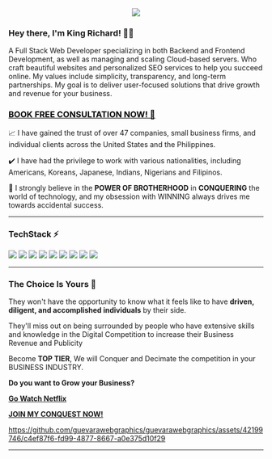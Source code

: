 
<center><img src="https://github.com/kingrgdev/kingrgdev/assets/42199746/9022cd30-8f22-4598-9ae9-7512568b9476"></center>

### Hey there, I'm King Richard! 👋👑

A Full Stack Web Developer specializing in both Backend and Frontend Development, as well as managing and scaling Cloud-based servers. Who craft beautiful websites and personalized SEO services to help you succeed online. My values include simplicity, transparency, and long-term partnerships. My goal is to deliver user-focused solutions that drive growth and revenue for your business.

### <a href="https://guevarawebgraphics.com/contact-us" target="_blank" style="color:#000;">BOOK FREE CONSULTATION NOW! 🤙</a>


📈 I have gained the trust of over 47 companies, small business firms, and individual clients across the United States and the Philippines.

✔️ I have had the privilege to work with various nationalities, including Americans, Koreans, Japanese, Indians, Nigerians and Filipinos.

🧠 I strongly believe in the <b>POWER OF BROTHERHOOD</b> in <b>CONQUERING</b> the world of technology, and my obsession with WINNING always drives me towards accidental success.

---

### TechStack ⚡

<img src="https://img.shields.io/badge/-PHP-777BB4?style=flat-square&logo=php&logoColor=FFFFFF"> <img src="https://img.shields.io/badge/-HTML5-E34F26?style=flat-square&logo=html5&logoColor=FFFFFF">
<img src="https://img.shields.io/badge/-CSS3-1572B6?style=flat-square&logo=css3&logoColor=FFFFFF">
<img src="https://img.shields.io/badge/-JavaScript-F7DF1E?style=flat-square&logo=javascript&logoColor=FFFFFF">
<img src="https://img.shields.io/badge/-Bootstrap-7952B3?style=flat-square&logo=bootstrap&logoColor=FFFFFF">
<img src="https://img.shields.io/badge/-Laravel-FF2D20?style=flat-square&logo=laravel&logoColor=FFFFFF">
<img src="https://img.shields.io/badge/-VueJS-4FC08D?style=flat-square&logo=vue.js&logoColor=FFFFFF">
<img src="https://img.shields.io/badge/-MySQL-4479A1?style=flat-square&logo=mysql&logoColor=FFFFFF">
<img src="https://img.shields.io/badge/-Git-F05032?style=flat-square&logo=git&logoColor=FFFFFF">

---

### The Choice Is Yours 🌟

They won't have the opportunity to know what it feels like to have
<b>driven, diligent, and accomplished individuals</b> by their side.


They'll miss out on being surrounded by people who have extensive skills and knowledge in the Digital
Competition to increase their Business Revenue and Publicity


Become <b>TOP TIER</b>, We will Conquer and Decimate the competition in your BUSINESS INDUSTRY.

<b>Do you want to Grow your Business?</b>

<a href="https://netflix.com"><b>Go Watch Netflix </b></a>

<a href="https://guevarawebgraphics.com/contact-us"><b>JOIN MY CONQUEST NOW!</b></a>

https://github.com/guevarawebgraphics/guevarawebgraphics/assets/42199746/c4ef87f6-fd99-4877-8667-a0e375d10f29



---
